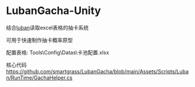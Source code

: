 # LubanGacha-Unity

结合[luban](https://github.com/focus-creative-games/luban)读取excel表格的抽卡系统

可用于快速制作抽卡概率原型

配置表格: Tools\Config\Datas\卡池配置.xlsx

核心代码
https://github.com/smartgrass/LubanGacha/blob/main/Assets/Scripts/Luban/RunTime/GachaHelper.cs
